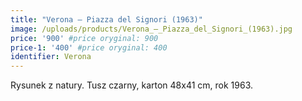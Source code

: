 ```yaml
---
title: "Verona – Piazza del Signori (1963)"
image: /uploads/products/Verona_–_Piazza_del_Signori_(1963).jpg
price: '900' #price oryginal: 900
price-1: '400' #price oryginal: 400
identifier: Verona
---
```


Rysunek z natury. Tusz czarny, karton 48x41 cm, rok 1963.